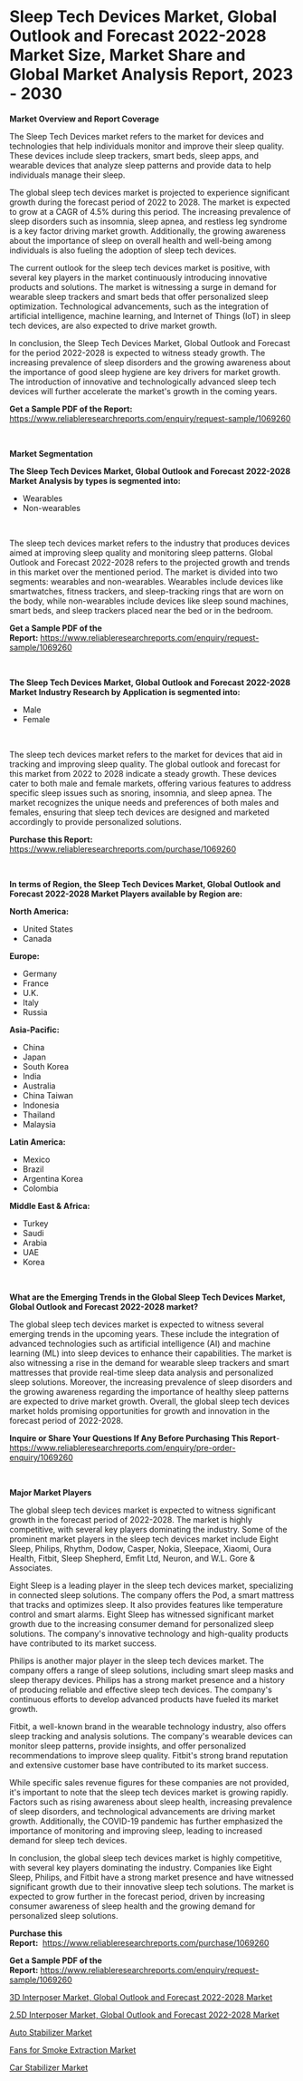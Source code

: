 <p><h1>Sleep Tech Devices Market, Global Outlook and Forecast 2022-2028 Market Size, Market Share and Global Market Analysis Report, 2023 - 2030</h1></p><p><strong>Market Overview and Report Coverage</strong></p>
<p><p>The Sleep Tech Devices market refers to the market for devices and technologies that help individuals monitor and improve their sleep quality. These devices include sleep trackers, smart beds, sleep apps, and wearable devices that analyze sleep patterns and provide data to help individuals manage their sleep.</p><p>The global sleep tech devices market is projected to experience significant growth during the forecast period of 2022 to 2028. The market is expected to grow at a CAGR of 4.5% during this period. The increasing prevalence of sleep disorders such as insomnia, sleep apnea, and restless leg syndrome is a key factor driving market growth. Additionally, the growing awareness about the importance of sleep on overall health and well-being among individuals is also fueling the adoption of sleep tech devices.</p><p>The current outlook for the sleep tech devices market is positive, with several key players in the market continuously introducing innovative products and solutions. The market is witnessing a surge in demand for wearable sleep trackers and smart beds that offer personalized sleep optimization. Technological advancements, such as the integration of artificial intelligence, machine learning, and Internet of Things (IoT) in sleep tech devices, are also expected to drive market growth.</p><p>In conclusion, the Sleep Tech Devices Market, Global Outlook and Forecast for the period 2022-2028 is expected to witness steady growth. The increasing prevalence of sleep disorders and the growing awareness about the importance of good sleep hygiene are key drivers for market growth. The introduction of innovative and technologically advanced sleep tech devices will further accelerate the market's growth in the coming years.</p></p>
<p><strong>Get a Sample PDF of the Report:</strong> <a href="https://www.reliableresearchreports.com/enquiry/request-sample/1069260">https://www.reliableresearchreports.com/enquiry/request-sample/1069260</a></p>
<p>&nbsp;</p>
<p><strong>Market Segmentation</strong></p>
<p><strong>The Sleep Tech Devices Market, Global Outlook and Forecast 2022-2028 Market Analysis by types is segmented into:</strong></p>
<p><ul><li>Wearables</li><li>Non-wearables</li></ul></p>
<p>&nbsp;</p>
<p><p>The sleep tech devices market refers to the industry that produces devices aimed at improving sleep quality and monitoring sleep patterns. Global Outlook and Forecast 2022-2028 refers to the projected growth and trends in this market over the mentioned period. The market is divided into two segments: wearables and non-wearables. Wearables include devices like smartwatches, fitness trackers, and sleep-tracking rings that are worn on the body, while non-wearables include devices like sleep sound machines, smart beds, and sleep trackers placed near the bed or in the bedroom.</p></p>
<p><strong>Get a Sample PDF of the Report:</strong>&nbsp;<a href="https://www.reliableresearchreports.com/enquiry/request-sample/1069260">https://www.reliableresearchreports.com/enquiry/request-sample/1069260</a></p>
<p>&nbsp;</p>
<p><strong>The Sleep Tech Devices Market, Global Outlook and Forecast 2022-2028 Market Industry Research by Application is segmented into:</strong></p>
<p><ul><li>Male</li><li>Female</li></ul></p>
<p>&nbsp;</p>
<p><p>The sleep tech devices market refers to the market for devices that aid in tracking and improving sleep quality. The global outlook and forecast for this market from 2022 to 2028 indicate a steady growth. These devices cater to both male and female markets, offering various features to address specific sleep issues such as snoring, insomnia, and sleep apnea. The market recognizes the unique needs and preferences of both males and females, ensuring that sleep tech devices are designed and marketed accordingly to provide personalized solutions.</p></p>
<p><strong>Purchase this Report:</strong>&nbsp; <a href="https://www.reliableresearchreports.com/purchase/1069260">https://www.reliableresearchreports.com/purchase/1069260</a></p>
<p>&nbsp;</p>
<p><strong>In terms of Region, the Sleep Tech Devices Market, Global Outlook and Forecast 2022-2028 Market Players available by Region are:</strong></p>
<p>
    <p> <strong> North America: </strong>
        <ul>
            <li>United States</li>
            <li>Canada</li>
        </ul>
        </p> 
    <p> <strong> Europe: </strong>
        <ul>
            <li>Germany</li>
            <li>France</li>
            <li>U.K.</li>
            <li>Italy</li>
            <li>Russia</li>
        </ul>
        </p> 
    <p> <strong> Asia-Pacific: </strong>
        <ul>
            <li>China</li>
            <li>Japan</li>
            <li>South Korea</li>
            <li>India</li>
            <li>Australia</li>
            <li>China Taiwan</li>
            <li>Indonesia</li>
            <li>Thailand</li>
            <li>Malaysia</li>
        </ul>
        </p> 
    <p> <strong> Latin America: </strong>
        <ul>
            <li>Mexico</li>
            <li>Brazil</li>
            <li>Argentina Korea</li>
            <li>Colombia</li>
        </ul>
        </p> 
    <p> <strong> Middle East & Africa: </strong>
        <ul>
            <li>Turkey</li>
            <li>Saudi</li>
            <li>Arabia</li>
            <li>UAE</li>
            <li>Korea</li>
        </ul>
    </p>
    </p>
<p>&nbsp;</p>
<p><strong>What are the Emerging Trends in the Global Sleep Tech Devices Market, Global Outlook and Forecast 2022-2028 market?</strong></p>
<p><p>The global sleep tech devices market is expected to witness several emerging trends in the upcoming years. These include the integration of advanced technologies such as artificial intelligence (AI) and machine learning (ML) into sleep devices to enhance their capabilities. The market is also witnessing a rise in the demand for wearable sleep trackers and smart mattresses that provide real-time sleep data analysis and personalized sleep solutions. Moreover, the increasing prevalence of sleep disorders and the growing awareness regarding the importance of healthy sleep patterns are expected to drive market growth. Overall, the global sleep tech devices market holds promising opportunities for growth and innovation in the forecast period of 2022-2028.</p></p>
<p><strong>Inquire or Share Your Questions If Any Before Purchasing This Report</strong>- <a href="https://www.reliableresearchreports.com/enquiry/pre-order-enquiry/1069260">https://www.reliableresearchreports.com/enquiry/pre-order-enquiry/1069260</a></p>
<p>&nbsp;</p>
<p><strong>Major Market Players</strong></p>
<p><p>The global sleep tech devices market is expected to witness significant growth in the forecast period of 2022-2028. The market is highly competitive, with several key players dominating the industry. Some of the prominent market players in the sleep tech devices market include Eight Sleep, Philips, Rhythm, Dodow, Casper, Nokia, Sleepace, Xiaomi, Oura Health, Fitbit, Sleep Shepherd, Emfit Ltd, Neuron, and W.L. Gore & Associates.</p><p>Eight Sleep is a leading player in the sleep tech devices market, specializing in connected sleep solutions. The company offers the Pod, a smart mattress that tracks and optimizes sleep. It also provides features like temperature control and smart alarms. Eight Sleep has witnessed significant market growth due to the increasing consumer demand for personalized sleep solutions. The company's innovative technology and high-quality products have contributed to its market success.</p><p>Philips is another major player in the sleep tech devices market. The company offers a range of sleep solutions, including smart sleep masks and sleep therapy devices. Philips has a strong market presence and a history of producing reliable and effective sleep tech devices. The company's continuous efforts to develop advanced products have fueled its market growth.</p><p>Fitbit, a well-known brand in the wearable technology industry, also offers sleep tracking and analysis solutions. The company's wearable devices can monitor sleep patterns, provide insights, and offer personalized recommendations to improve sleep quality. Fitbit's strong brand reputation and extensive customer base have contributed to its market success.</p><p>While specific sales revenue figures for these companies are not provided, it's important to note that the sleep tech devices market is growing rapidly. Factors such as rising awareness about sleep health, increasing prevalence of sleep disorders, and technological advancements are driving market growth. Additionally, the COVID-19 pandemic has further emphasized the importance of monitoring and improving sleep, leading to increased demand for sleep tech devices.</p><p>In conclusion, the global sleep tech devices market is highly competitive, with several key players dominating the industry. Companies like Eight Sleep, Philips, and Fitbit have a strong market presence and have witnessed significant growth due to their innovative sleep tech solutions. The market is expected to grow further in the forecast period, driven by increasing consumer awareness of sleep health and the growing demand for personalized sleep solutions.</p></p>
<p><strong>Purchase this Report:</strong>&nbsp;&nbsp;<a href="https://www.reliableresearchreports.com/purchase/1069260">https://www.reliableresearchreports.com/purchase/1069260</a></p>
<p></p>
<p><strong>Get a Sample PDF of the Report:</strong>&nbsp;<a href="https://www.reliableresearchreports.com/enquiry/request-sample/1069260">https://www.reliableresearchreports.com/enquiry/request-sample/1069260</a></p>
<p><p><a href="https://github.com/NorbertYates/Market-Research-Report-List-1/blob/main/3d-interposer-market-global-outlook-and-forecast-2022-2028-market.md">3D Interposer Market, Global Outlook and Forecast 2022-2028 Market</a></p><p><a href="https://github.com/RoccoManning/Market-Research-Report-List-1/blob/main/25d-interposer-market-global-outlook-and-forecast-2022-2028-market.md">2.5D Interposer Market, Global Outlook and Forecast 2022-2028 Market</a></p><p><a href="https://medium.com/@austynlemke1988/auto-stabilizer-market-size-growth-forecast-2023-2030-d83dbff6c7b2">Auto Stabilizer Market</a></p><p><a href="https://www.linkedin.com/pulse/fans-smoke-extraction-market-size-share-amp-trends-analysis-5c6he/">Fans for Smoke Extraction Market</a></p><p><a href="https://medium.com/@caligoldner/car-stabilizer-market-size-growth-forecast-2023-2030-d052421cdba3">Car Stabilizer Market</a></p></p>
